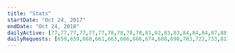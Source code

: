 ```yaml
---
title: "Stats"
startDate: "Oct 24, 2017"
endDate: "Oct 24, 2018"
dailyActive: [77,77,77,77,77,77,78,78,78,78,81,82,83,83,84,84,84,87,88,90,92,94,97,97,97,98,100,102,102,103,105,106,106,107,112,115,116,117,119,121,123,123,125,128,131,133,133,133,137,139,141,141,141,141,142,143,146,149,151,153,157,157,157,160,164,166,167,167,168,169,171,172,173,174,174,176,180,183,187,189,190,191,192,198,199,201,203,208,210,214,216,218,220,221,224,226,227,227,229,231]
dailyRequests: [659,659,660,661,663,666,666,674,688,698,703,722,733,813,957,1015,1101,1136,1155,1193,1219,1255,1271,1315,1339,1363,1386,1402,1418,1430,1445,1458,1474,1484,1499,1505,1521,1530,1538,1547,1558,1575,1587,1601,1613,1620,1627,1631,1643,1665,1677,1719,1764,1774,1785,1803,1812,1846,1854,1883,1905,1915,1923,1944,1958,1964,1973,1980,1993,2003,2018,2027,2041,2049,2069,2080,2089,2106,2125,2131,2137,2151,2162,2195,2285,2317,2353,2370,2386,2399,2404,2425,2440,2447,2462,2486,2498,2511,2517,2533]
---
```

